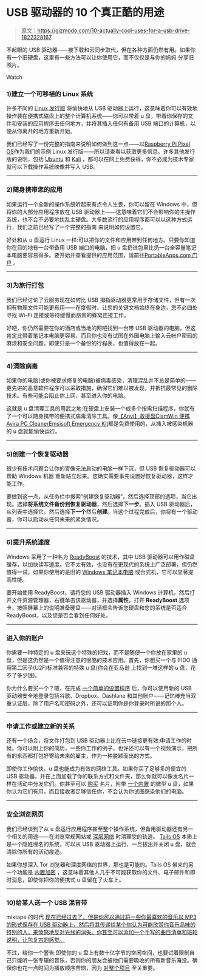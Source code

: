 # USB 驱动器的 10 个真正酷的用途

> 原文：<https://gizmodo.com/10-actually-cool-uses-for-a-usb-drive-1822328167>

不起眼的 USB 驱动器——被下载和云同步取代，但在各种方面仍然有用。如果你有一个旧硬盘，这里有一些方法可以让你使用它，而不仅仅是与你的妈妈 分享旧照片。

Watch

### **1)建立一个可移植的 Linux 系统**

许多不同的 [Linux 发行版](https://fieldguide.gizmodo.com/5-reasons-to-install-linux-on-your-laptop-1781833159) 将愉快地从 USB 驱动器上运行，这意味着你可以有效地操作装在便携式磁盘上的整个计算机系统——你可以带着 u 盘，带着你保存的文件和安装的应用程序去任何地方，并将其插入任何有备用 USB 端口的计算机，以便从你离开的地方重新开始。

我们已经写了一份完整的指南来说明如何做到这一点——以[Raspberry Pi Pixel OS](https://fieldguide.gizmodo.com/how-to-save-an-old-laptop-by-installing-this-free-os-1790839076)作为我们的示例 Linux 发行版——所以请查看以获取更多信息。许多其他发行版的说明，包括 [Ubuntu](https://tutorials.ubuntu.com/tutorial/tutorial-create-a-usb-stick-on-windows#0) 和 [Kali](https://docs.kali.org/downloading/kali-linux-live-usb-install) ，都可以在网上免费获得，你不必成为技术专家就可以下载操作系统映像并写入 USB。

* * *

### **2)随身携带您的应用**

如果运行一个全新的操作系统听起来有点令人生畏，你可以留在 Windows 中，但将你的大部分应用程序放在 USB 驱动器上——这意味着它们不会影响你的主操作系统，也不会不必要地扰乱主硬盘。大多数流行的应用程序都可以以这种方式运行，我们之前已经写了一个完整的指南 来说明如何设置它。

好处和从 u 盘运行 Linux 一样:可以把你的文件和应用带到任何地方。只要你知道你在目的地有一台带备用 USB 端口的电脑，把 u 盘扔进包里比扔一台全容量笔记本电脑要容易得多。要开始并查看提供的应用范围，请前往[PortableApps.com 门户](https://portableapps.com/) 。

* * *

### **3)为旅行打包**

我们已经讨论了云服务现在如何比 USB 拇指驱动器更常用于存储文件，但有一次拥有物理文件可能更有用——在度假时。让您的关键文档始终在身边，您不必四处寻找 Wi-Fi 连接或等待缓慢而昂贵的蜂窝连接工作。

好吧，你仍然需要在你的酒店或当地的网吧找到一台带 USB 驱动器的电脑，但这肯定比带着笔记本电脑更容易，而且你也没有试图在外国电脑上输入云帐户密码的麻烦和安全问题。即使只是一个备份的行程表，也值得放在一起。

* * *

### **4)清除病毒**

如果你的电脑(或你被要求修复的电脑)被病毒感染，清理混乱并不总是简单的——更先进的恶意软件程序可以采取措施，确保它们难以被发现，并抵抗最常见的删除技术。有些可能会阻止你上网，甚至进入你的电脑。

这就是 u 盘清理工具的用武之地:在硬盘上安装一个或多个按需扫描程序，你就有了一个可以随身携带的便携式病毒清除工具。像[【Anvi】救援盘](http://www.anvisoft.com/rescue-disk.html)[ClamWin 便携](http://www.clamwin.com/content/view/118/89/)[Avira PC Cleaner](https://www.pendriveapps.com/free-malware-scanner-avira-pc-cleaner/#more-8546)[Emsisoft Emergency Kit](https://www.emsisoft.com/en/software/eek/)都是免费使用的，从插入被感染机器的 u 盘就能愉快运行。

* * *

### **5)创建一个恢复驱动器**

很少有技术问题会让你的胃像无法启动的电脑一样下沉，但 USB 恢复驱动器可以帮助 Windows 机器 重新站立起来。您确实需要事先设置好恢复驱动器，这样才能工作。

要做到这一点，从任务栏中搜索“创建恢复驱动器”，然后选择顶部的选项，当它出现。选择**将系统文件备份到恢复驱动器**，然后选择**下一步**。插入 USB 驱动器后，从列表中选择它，然后选择**下一个**然后**创建**。当这个过程完成后，你将有一个驱动器，你可以启动从任何未来的紧急情况。

* * *

### **6)提升系统速度**

Windows 采用了一种名为 [ReadyBoost](https://technet.microsoft.com/en-us/library/ff356869.aspx) 的技术，其中 USB 驱动器可以用作磁盘缓存，以加快读写速度。它不太有效，也没有在更现代的系统上广泛部署，但仍然值得一试，如果你使用的是旧的 [Windows 笔记本电脑](https://fieldguide.gizmodo.com/how-to-choose-your-next-laptop-1710016570) 或台式机，它可以显著提高性能。

要开始使用 ReadyBoost，请将您的 USB 驱动器插入 Windows 计算机，然后打开文件资源管理器，右键单击该驱动器，并选择**属性**。打开 **ReadyBoost** 选项卡，按照屏幕上的说明准备硬盘——对话框会告诉您硬盘和您的系统是否适合 ReadyBoost，以及您是否会看到任何好处。

* * *

### 进入你的账户

你需要一种特定的 u 盘来玩这个特殊的把戏，而不是随便一个你放在家里的 u 盘，但是这仍然是一个值得注意的很酷的技术应用。首先，你想买一个与 FIDO 通用第二因子(U2F)标准兼容的特殊 u 盘(你会在亚马逊 上找到一堆这样的 u 盘，花不了多少钱)。

你为什么要买一个？嗯，在完成 [一个简单的设置程序](https://fieldguide.gizmodo.com/how-to-use-a-usb-stick-to-securely-log-in-to-gmail-1752895547) 后，你可以使用新的 USB 驱动器安全地登录包括谷歌、Dropbox、Dashlane 和其他账户——记忆棒充当双重认证层，除了用户名和密码之外，还可以证明你是你登录时所说的那个人。

* * *

### 申请工作或建立新的关系

还有一个场合，将文件打包到 USB 驱动器上比在云中链接更有效:申请工作的时候。你可以附上你的简历，一些你工作的例子，也许还可以有一个视频演示，把所有的东西都打包好寄给未来的雇主，作为一种脱颖而出的方式。

即使你工作愉快，u 盘也能成为有效的网络工具。如果你买了足够多的便宜的 USB 驱动器，并在上面加载了你的联系方式和文件夹，那么你就可以像发名片一样在活动中分发它们。你甚至可以 [购买](https://www.swivelcard.info/buy-page-working-page/) 名片，附带 [一个内置](https://gizmodo.com/a-transforming-usb-business-card-that-shares-more-than-1613415938) 的微型 u 盘，如果你认为它们有用，而且接收者足够信任你，不会认为你试图感染他们的电脑。

* * *

### 安全浏览网页

我们已经谈到了从 u 盘运行应用程序甚至整个操作系统，但备用驱动器还有另一个相关的用途——在浏览常规网站或 [深层网络](https://fieldguide.gizmodo.com/how-to-search-the-deep-web-safely-1770828854) 时清理您的轨迹。 [Tails OS](https://tails.boum.org/install/index.en.html) 本质上是一个隐姓埋名的系统，可以从 USB 驱动器上运行，一旦拔出并关闭 u 盘，就会清除你所有的活动痕迹。

如果你想深入 Tor 浏览器和深度网络的世界，那也是可能的。Tails OS 带来的另一个功能是 [内置加密](https://fieldguide.gizmodo.com/why-you-should-be-encrypting-your-devices-and-how-to-ea-1798698901) ，这意味着其他人几乎不可能获取你的文件、电子邮件和即时消息，即使你把你的便携式 u 盘留在了火车上。

* * *

### **10)给某人送一个 USB 混音带**

mixtape 的时代 [现在已经过去了，但是你可以通过将一些你最喜欢的音乐以 MP3 的形式保存在 USB 驱动器上，然后将其传递给某个你认为可能欣赏你音乐品味的特别的人，来愤怒地反对光线的消失。你甚至可以添加一个手写的曲目清单和班轮说明，让包复古的感觉。](https://fieldguide.gizmodo.com/create-a-youtube-playlist-as-a-modern-day-mixtape-1709755204)

不过，给你一个警告:即使你的 u 盘上有数十亿字节的空闲空间，也要试着限制自己只能听一张专辑的音乐，否则你的朋友会被他们需要吸收的所有新音乐淹没。确保你也花一点时间为播放顺序苦恼，因为 [对整个项目](https://www.youtube.com/watch?v=IzQwbRdh5Ts) 至关重要。